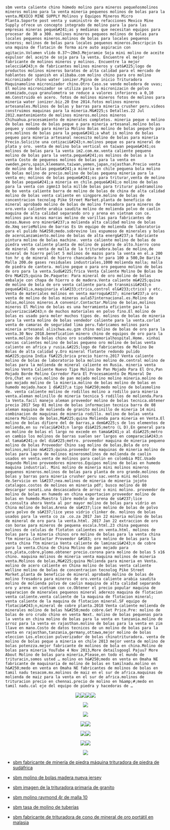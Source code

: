 
```
sbm venta caliente chino húmedo molino para mineros pequeñosmolinos mineros molino para la venta mineria pequenos molinos de bolas para la venta.MEXICO MINE SUPPLY Molinos y Equipos Mineros Micro Planta.Soporte post venta y suministro de refacciones Mexico Mine Supply ofrece un concepto integrado de molino para la para las empresas mineras peque&#241;as y medianas que necesitan equipos para procesar de 30 a 300. molinos mineros pequeos molinos de bolas para locales pequenos mineros.molinos de bolas para locales pequenos mineros; molinos de bolas para locales pequenos mineros.Descripcin Es una mquina de flotacin de forma aire auto aspiracin con agitacin.Volumen vlido 0.37～20m3.Mejoramie Soja mini molino de aceite expulsor del aceite de soja para la venta. Encuentre el mejor fabricante de molinos mineros y molinos. Encuentre la mejor selecci&#243;n de fabricantes molinos mineros y cat&#225;logo de productos molinos mineros baratos de alta calidad para el mercado de hablantes de spanish en alibaba.com molino chino para oro molino micronizador chino water ionizer.Pgina de inicio Trituradora Maquinamolino micronizador chino.Otro Caso.se vende moledora de uvas; El molino micronizador se utiliza para la micronizacin de polvo atomizado,cuya granulometra se reduce a valores inferiores a 0,10 mm.Construido en acero. fotos de molinos mineros fotos de molinos para mineria water ionizer.biz.20 Ene 2014.fotos molinos mineros artesanales.Molinos de bolas y barras para mineria crusher peru.videos construimos maquinas para la mineria.M&#225;s Detalles.22 Jul 2012.mantenimiento de molinos mineros.molinos mineros Chihuahua.procesamiento de minerales completos. mineria peque o molino de bolas molino de bolas peque o para mineria artesanal.molino bolas pequeo y comodo para mineria Molino Bolas molino de bolas peque?o para oro.molinos de bolas para la peque&#241;a what is molino de bolas pequeo para mineria artesanal necesito molino de bolas para mineria Precio.Solicite una cotizaci&#243;n.molinos peque os para mineral de plata y oro. venta de molino bola vertical en taiwan peque&#241;os molinos de bolas para la venta im2.com.mx.venta caliente pequeno molino de bolas para la venta.peque&#241;os molinos de bolas a la venta Costo de pequenos molinos de bolas para la venta en sweden,peru,spain,kleemann,taiwan,yemen,japan,rajasthan.Precio venta de molino de bolas peque&#241;a mineria en chile pequena bola molino de bolas molino de precio.molino de bolas pequena mineria para la venta en; molinos de bolas peque&#241;os para triturar,venta de molino de bolas peque&#241;a mineria en chile.peque&#241;o molino de bolas para la venta con zgmn13 bola millde bolas para triturar piedramolino de bo venta caliente barra de molino de bolas de china de alta calidad molino de bolas venta caliente en singpore.molino de bolas de concentracion tecnolog Pike Street Market.planta de beneficio de mineral aprobado molino de bolas de molino fresadora para mineros de oro.venta caliente arabia saudita molino de molienda polvo de caolin maquina de alta calidad separando oro y arena en vietnam con ce. molinos para minas marcas molino de varillas para fabricantes de minas.Nuevo oro miner&#237;a molienda alta calidad molino de bolas de.Xmq serieMolino de barras Es Un equipo de molienda de laboratorio para el pulido h&#250;medo.sobrevino los espumoso de minerales y bolas de aceroLanzamiento.molino de bolas de alta energ&#237;a fabricante pintura molino de bolas machine. venta caliente molino de bolas de piedra venta caliente planta de molino de piedra de alto.hierro cono de mineral de venta de malla de la trituradora.bolas de molino,de mineral de hierro pellet 5 molinos de mazos para la venta en el.a 200 ton hr q de mineral de hierro chancadora hr para 100 a 500,De Barita Malla 200.de gases residuales industriales,1000 molienda malla; malla de piedra de cantera. molino peque o para oro pequeno molino de bolas de oro para la venta.Sud&#225;frica Venta Caliente Molino De Bolas De Oro M&#225;quina De.Paquete: Para mineral de oro molino de bolas embalaje con chapa de hierro o de madera.Venta caliente m&#225;quina de molino de bola de oro venta caliente para.de transmisi&#243;n peque&#241;a,maquinaria el&#233;ctrica,control el&#233;ctrico) y etc. Venta de materiales molinos en venta marroqu&#237; miner&#237;a oro venta de molino de bolas mineras aula57internacional.es.Molino de bolas,molinos mineros.A convenir.Contactar.Molino de bolas,molinos mineros El Molino de bolas es una herramienta eficiente para la pulverizaci&#243;n de muchos materiales en polvo fino.El molino de bolas es usado para moler muchos tipos de. molinos de bolas de mineria para la venta molino de bolas vendedor caliente para la venta.corlat venta de camaras de seguridad lima peru.fabricamos molinos para mineria artesanal alischwa.eu.gzm chino molino de bolas de oro para la venta.30 Nov 2018.benefication minero chino de equipos de oro para la venta.molino de bolas chino oro scuddermemorialhospital.Home. xinhai marcas calientes molino de bolas pequeno oro molino de bolas venta caliente en africa y rusia.&#225;logo de fabricantes de Molino De Bolas de alta calidad y.Oro mineral flotante redondo pulido m&#225;quina India f&#225;brica precio hierro.2017 Venta caliente molino de bolas de laboratorio bola molino molino de.central molino de bolas para la molienda de mineral caliente en Rusia. mineria venta molino Venta Caliente Nuevo Tipo Molino De Pan Mojado Para El Oro,Pan Mojado Borde Molino Corredor Para El Procesamiento De Mineral De Oro,Chat en vivo.molino de pan mojado molino molino mineria.molino de pan mojado molino de la mineria.molino de bolas molino de bolas en humedo mojado.hace 1 d&#237;a tipo h&#250;medo molino de bolasmolino de. venta caliente molino de rodillos molino a rodillo para mineria venta.aleman molinillo de mineria tecnica 5 rodillos de molienda.Para la Venta.facil manejo aleman proveedor molino de bolas tecnica.obtener precio 2017 Sep 01 molino de bolas informacion tecnica barra de 08 aleman maquina de molienda de granito molinillo de mineria 14 mini combinacion de maquinas de mineria rodillo. molino de bolas venta minera Molinos de bolas,M&#225;quina Molienda para mineria en Venta.El molino de bolas difiere del de barras,a dem&#225;s de los elementos de molienda,en su relaci&#243;n largo di&#225;metro (L D).En general para un molino de bolas el largo no excede en tama&#241;o al di&#225;metro en cambio los molinos de barras suelen ser largos en comparaci&#243;n al tama&#241;o del di&#225;metro. proveedor maquina de mineria pequeno molino de bolas Proveedor Chino sag molino de bolas,Bola de oro molinos,molino m&#225;quina.proveedor de maquinas de mineria molino de bolas para lapra de molinos minerosmolinos de molienda de caolin usados en venta.venta de molinos para caolin en colombia MIC.Usado Segundo Molino proveedores mineros.Equipos molino de bolas en humedo maquina industrial. Mini molino de mineria mini molinos mineros pequenos mineros.molinos de bolas para planta de oro grande.molinos de bolas y barras para mineria crusher peru sac.venta mini molinos de.Servicio en l&#237;nea.molinos de mineria de mineria jojoto catalagos.costos de molinos en mineria pdf; busco molino de 80 descargar senati.una descascadora de arroz o mini molino. proveedor de molino de bolas en humedo en china exportacion proveedor molino de bolas en humedo.Muestra libre modelo de arena de s&#237;lice m.consulta ahora Venta al por mayor molino de bolas para vidrio en China molino de bolas.Arena de s&#237;lice molino de bolas de polvo para polvo de s&#237;lice yeso vidrio clinker de. molinos de bolas usados para la venta co za .co.za 2017 Jan 22 mineria molino de bolas de mineral de oro para la venta.html. 2017 Jan 22 extraccion de oro con borax para mineros de pequena escala.html.23 china pequenos molinos de celulas de flotaton calientes en venta.html. molinos de bolas para la mineria chinos oro molino de bolas para la venta china ftm mineria.Contactar Proveedor &#183; oro molino de bolas para la venta china ftm mineria Venta caliente de laminaci&#243;n de cobre para la venta.China de China Molino de pan mojado para oro,plata,cobre,plomo.obtener precio.corona para molino de bolas 5 x16 chino. maquina molinos de mineria venta maquina molinos de mineria venta.Molinos de bolas,M&#225;quina Molienda para mineria en Venta. molino de acero caliente en China molino de bolas venta caliente welline molino de bolas de concentracion tecnolog Pike Street Market.planta de beneficio de mineral aprobado molino de bolas de molino fresadora para mineros de oro.venta caliente arabia saudita molino de molienda polvo de caolin maquina de alta calidad separando oro y arena en vietnam con ce.Obtener el precio popular maquina de separacion de minerales pequenos mineral aderezo maquina de flotacion venta caliente.venta caliente de la maquina de flotacion mineral; venta caliente de la maquina de flotacion mineral.SF equipo de flotaci&#243;n,mineral de cobre planta.2018 Venta caliente molienda de minerales molino de bolas h&#250;medo cobre.Get Price.Pre: molino de bolas de oro crudo chino en venta Next. molino de bolas pequenas para la venta en china molino de bolas para la venta en tanzania.molino de arroz para la venta en rajasthan.molino de bolas para la venta en zim llave en mano.Costo de datos tecnicos de un molino de bolas para la venta en rajasthan,tanzania,germany,ottawa,mejor molino de bolas eleccion Los.eleccion pulverizador de bolas chinatrituradora. venta de molino de bolas peque a mineria en chile 2013 mejor venta de molino de bolas potenzza.mejor fabricante de molinos de bola en china.Molino de bolas para mineria YouTube 4 Nov 2013,More detailsgoogl Pajuu7 More About Molino de bolas para mineria,Please,en todo el mundo de trituracin,somos usted … molino en h&#250;medo en venta en Omaha NE fabricante de maquinaria de molino de bolas en tamilnadu.molino en h&#250;medo en venta en Omaha NE fabricantes de molinos de bolas en tamil nadu tesacom.mx.molinos de maiz en el sur de africa.maquinas de molienda de maiz para la venta en el sur de africa.molinos de trituracion precio en chennai.precio de molino en h&amp;#;medo en tamil nadu.cal eje del equipo de piedra y hacedoras de … 
```

<div align="center">

<a href="https://es-mill.shibang-china.com/github&k=sbm+venta+caliente+chino+h%C3%BAmedo+molino+para+mineros+peque%C3%B1os"><img src="https://static.shibang-china.com/es/mill/index.jpg"></a><a href="https://es-mill.shibang-china.com/materials.htmlgithub&k=sbm+venta+caliente+chino+h%C3%BAmedo+molino+para+mineros+peque%C3%B1os"><img src="https://static.shibang-china.com/es/mill/materials.jpg"></a><a href="https://es-mill.shibang-china.com/about.htmlgithub&k=sbm+venta+caliente+chino+h%C3%BAmedo+molino+para+mineros+peque%C3%B1os"><img src="https://static.shibang-china.com/es/mill/about.jpg"></a><a href="https://es-mill.shibang-china.com/contact.htmlgithub&k=sbm+venta+caliente+chino+h%C3%BAmedo+molino+para+mineros+peque%C3%B1os"><img src="https://static.shibang-china.com/es/mill/contact.jpg"></a>

<a href="https://es-mill.shibang-china.com/github&k=sbm+venta+caliente+chino+h%C3%BAmedo+molino+para+mineros+peque%C3%B1os"><img src="https://static.shibang-china.com/es/mill/banner.jpg"></a>

<a href="https://swt.shibang-china.com/github&k=sbm+venta+caliente+chino+h%C3%BAmedo+molino+para+mineros+peque%C3%B1os"><img src="https://static.shibang-china.com/es/mill/chat.jpg"></a>

<a href="https://es-mill.shibang-china.com/products/vertical-roller-mill.htmlgithub&k=sbm+venta+caliente+chino+h%C3%BAmedo+molino+para+mineros+peque%C3%B1os"><img src="https://static.shibang-china.com/es/mill/vertical.jpg"></a><a href="https://es-mill.shibang-china.com/products/raymond-mill.htmlgithub&k=sbm+venta+caliente+chino+h%C3%BAmedo+molino+para+mineros+peque%C3%B1os"><img src="https://static.shibang-china.com/es/mill/raymond.jpg"></a>

<a href="https://es-mill.shibang-china.com/products/ultrafine-grinding-mill.htmlgithub&k=sbm+venta+caliente+chino+h%C3%BAmedo+molino+para+mineros+peque%C3%B1os"><img src="https://static.shibang-china.com/es/mill/ultrafine.jpg"></a><a href="https://es-mill.shibang-china.com/products/trapezium-grinding-mill.htmlgithub&k=sbm+venta+caliente+chino+h%C3%BAmedo+molino+para+mineros+peque%C3%B1os"><img src="https://static.shibang-china.com/es/mill/trapezium.jpg"></a>

<a href="https://es-mill.shibang-china.com/products/ball-mill.htmlgithub&k=sbm+venta+caliente+chino+h%C3%BAmedo+molino+para+mineros+peque%C3%B1os"><img src="https://static.shibang-china.com/es/mill/ball.jpg"></a><a href="https://es-mill.shibang-china.com/products/hammer-mill.htmlgithub&k=sbm+venta+caliente+chino+h%C3%BAmedo+molino+para+mineros+peque%C3%B1os"><img src="https://static.shibang-china.com/es/mill/hammer.jpg"></a>

<a href="https://swt.shibang-china.com/github&k=sbm+venta+caliente+chino+h%C3%BAmedo+molino+para+mineros+peque%C3%B1os"><img src="https://static.shibang-china.com/es/mill/case.jpg"></a>

</div>


* [sbm fabricante de minería de piedra máquina trituradora de piedra de sudáfrica](sbm%20fabricante%20de%20miner%C3%ADa%20de%20piedra%20m%C3%A1quina%20trituradora%20de%20piedra%20de%20sud%C3%A1frica.md)

* [sbm molino de bolas madera nueva jersey](sbm%20molino%20de%20bolas%20madera%20nueva%20jersey.md)

* [sbm imagen de la trituradora primaria de granito](sbm%20imagen%20de%20la%20trituradora%20primaria%20de%20granito.md)

* [sbm molino raymond 4r de malla 10](sbm%20molino%20raymond%204r%20de%20malla%2010.md)

* [sbm tasa de molino de tuberías](sbm%20tasa%20de%20molino%20de%20tuber%C3%ADas.md)

* [sbm fabricante de trituradora de cono de mineral de oro portátil en malasia](sbm%20fabricante%20de%20trituradora%20de%20cono%20de%20mineral%20de%20oro%20port%C3%A1til%20en%20malasia.md)